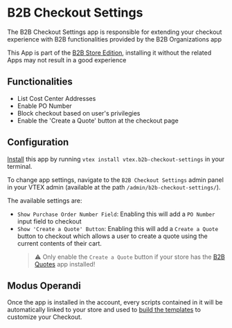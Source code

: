 # B2B Checkout Settings

The B2B Checkout Settings app is responsible for extending your checkout experience with B2B functionalities provided by the B2B Organizations app

This App is part of the [B2B Store Edition](https://github.com/vtex/b2b-store-edition), installing it without the related Apps may not result in a good experience

## Functionalities

- List Cost Center Addresses
- Enable PO Number
- Block checkout based on user's privilegies
- Enable the 'Create a Quote' button at the checkout page

## Configuration

[Install](https://vtex.io/docs/recipes/development/installing-an-app/) this app by running `vtex install vtex.b2b-checkout-settings` in your terminal.

To change app settings, navigate to the `B2B Checkout Settings` admin panel in your VTEX admin (available at the path `/admin/b2b-checkout-settings/`).

The available settings are:

- `Show Purchase Order Number Field`: Enabling this will add a `PO Number` input field to checkout
- `Show 'Create a Quote' Button`: Enabling this will add a `Create a Quote` button to checkout which allows a user to create a quote using the current contents of their cart.
  > ⚠️ Only enable the `Create a Quote` button if your store has the [B2B Quotes](https://github.com/vtex-apps/b2b-quotes) app installed!

## Modus Operandi

Once the app is installed in the account, every scripts contained in it will be automatically linked to your store and used to [build the templates](https://help.vtex.com/tutorial/configure-template-in-smartcheckout-update--ToTE5XB39t0SwtHgpgwSv?locale=en#configuring-templates-from-the-code-menu) to customize your Checkout.
